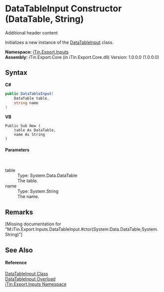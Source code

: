 # DataTableInput Constructor (DataTable, String)
Additional header content 

Initializes a new instance of the <a href="T_iTin_Export_Inputs_DataTableInput">DataTableInput</a> class.

**Namespace:**&nbsp;<a href="N_iTin_Export_Inputs">iTin.Export.Inputs</a><br />**Assembly:**&nbsp;iTin.Export.Core (in iTin.Export.Core.dll) Version: 1.0.0.0 (1.0.0.0)

## Syntax

**C#**<br />
``` C#
public DataTableInput(
	DataTable table,
	string name
)
```

**VB**<br />
``` VB
Public Sub New ( 
	table As DataTable,
	name As String
)
```


#### Parameters
&nbsp;<dl><dt>table</dt><dd>Type: System.Data.DataTable<br />The table.</dd><dt>name</dt><dd>Type: System.String<br />The name.</dd></dl>

## Remarks
\[Missing <remarks> documentation for "M:iTin.Export.Inputs.DataTableInput.#ctor(System.Data.DataTable,System.String)"\]

## See Also


#### Reference
<a href="T_iTin_Export_Inputs_DataTableInput">DataTableInput Class</a><br /><a href="Overload_iTin_Export_Inputs_DataTableInput__ctor">DataTableInput Overload</a><br /><a href="N_iTin_Export_Inputs">iTin.Export.Inputs Namespace</a><br />
